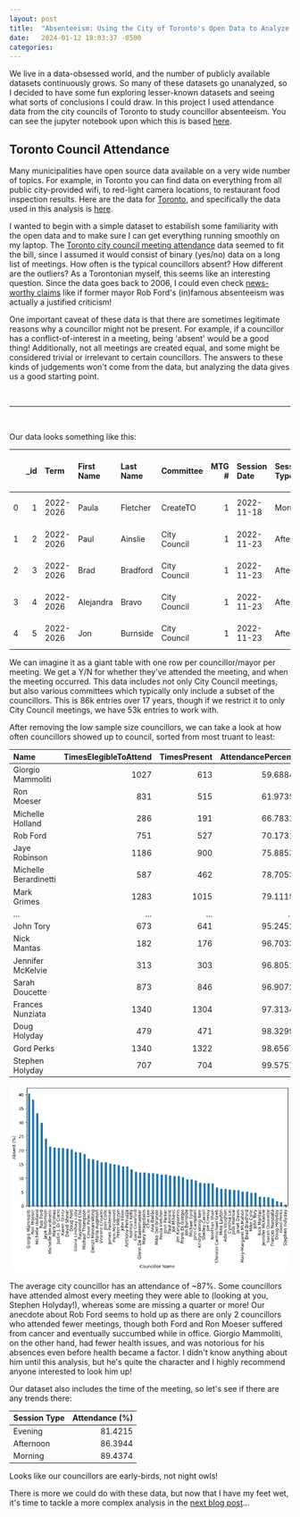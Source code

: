 ```yaml
---
layout: post
title:  "Absenteeism: Using the City of Toronto's Open Data to Analyze Councillor Voting Behaviour"
date:   2024-01-12 18:03:37 -0500
categories: 
---
```


We live in a data-obsessed world, and the number of publicly available datasets continuously grows. So many of these datasets go unanalyzed, so I decided to have some fun exploring lesser-known datasets and seeing what sorts of conclusions I could draw. In this project I used attendance data from the city councils of Toronto to study councillor absenteeism. You can see the jupyter notebook upon which this is based [here](https://github.com/mccarthy17mark/councillors/blob/master/councillor_attendance.ipynb).

## Toronto Council Attendance

Many municipalities have open source data available on a very wide number of topics. For example, in Toronto you can find data on everything from all public city-provided wifi, to red-light camera locations, to restaurant food inspection results. Here are the data for [Toronto](https://open.toronto.ca/), and specifically the data used in this analysis is [here](https://open.toronto.ca/dataset/members-of-toronto-city-council-meeting-attendance/).

I wanted to begin with a simple dataset to estabilish some familiarity with the open data and to make sure I can get everything running smoothly on my laptop. The [Toronto city council meeting attendance](https://open.toronto.ca/dataset/members-of-toronto-city-council-meeting-attendance/) data seemed to fit the bill, since I assumed it would consist of binary (yes/no) data on a long list of meetings. How often is the typical councillors absent? How different are the outliers? As a Torontonian myself, this seems like an interesting question. Since the data goes back to 2006, I could even check [news-worthy claims](https://www.cp24.com/news/ford-has-better-voting-record-than-21-councillors-1.1028328) like if former mayor Rob Ford's (in)famous absenteeism was actually a justified criticism!

One important caveat of these data is that there are sometimes legitimate reasons why a councillor might not be present. For example, if a councillor has a conflict-of-interest in a meeting, being 'absent' would be a good thing! Additionally, not all meetings are created equal, and some might be considered trivial or irrelevant to certain councillors. The answers to these kinds of judgements won't come from the data, but analyzing the data gives us a good starting point.

<br>

---

<br>

Our data looks something like this:

|    |   _id | Term      | First Name   | Last Name   | Committee    |   MTG # | Session Date   | Session Type   | Session Start-End Time   | Present   |
|---:|------:|:----------|:-------------|:------------|:-------------|--------:|:---------------|:---------------|:-------------------------|:----------|
|  0 |     1 | 2022-2026 | Paula        | Fletcher    | CreateTO     |       1 | 2022-11-18     | Morning        | 09:31AM - 09:50AM        | N         |
|  1 |     2 | 2022-2026 | Paul         | Ainslie     | City Council |       1 | 2022-11-23     | Afternoon      | 14:03PM - 15:25PM        | Y         |
|  2 |     3 | 2022-2026 | Brad         | Bradford    | City Council |       1 | 2022-11-23     | Afternoon      | 14:03PM - 15:25PM        | Y         |
|  3 |     4 | 2022-2026 | Alejandra    | Bravo       | City Council |       1 | 2022-11-23     | Afternoon      | 14:03PM - 15:25PM        | Y         |
|  4 |     5 | 2022-2026 | Jon          | Burnside    | City Council |       1 | 2022-11-23     | Afternoon      | 14:03PM - 15:25PM        | Y         |

We can imagine it as a giant table with one row per councillor/mayor per meeting. We get a Y/N for whether they've attended the meeting, and when the meeting occurred. This data includes not only City Council meetings, but also various committees which typically only include a subset of the councillors. This is 86k entries over 17 years, though if we restrict it to only City Council meetings, we have 53k entries to work with.

After removing the low sample size councillors, we can take a look at how often councillors showed up to council, sorted from most truant to least:

| Name                     |   TimesElegibleToAttend |   TimesPresent |   AttendancePercent |
|:-------------------------|------------------------:|---------------:|--------------------:|
| Giorgio Mammoliti        |                    1027 |            613 |             59.6884 |
| Ron Moeser               |                     831 |            515 |             61.9735 |
| Michelle Holland         |                     286 |            191 |             66.7832 |
| Rob Ford                 |                     751 |            527 |             70.1731 |
| Jaye Robinson            |                    1186 |            900 |             75.8853 |
| Michelle Berardinetti    |                     587 |            462 |             78.7053 |
| Mark Grimes              |                    1283 |           1015 |             79.1115 |
| ...                      |                     ... |            ... |             ...     |
| John Tory                |                     673 |            641 |             95.2452 |
| Nick Mantas              |                     182 |            176 |             96.7033 |
| Jennifer McKelvie        |                     313 |            303 |             96.8051 |
| Sarah Doucette           |                     873 |            846 |             96.9072 |
| Frances Nunziata         |                    1340 |           1304 |             97.3134 |
| Doug Holyday             |                     479 |            471 |             98.3299 |
| Gord Perks               |                    1340 |           1322 |             98.6567 |
| Stephen Holyday          |                     707 |            704 |             99.5757 |

![Attendance bar chart](/assets/posts/councillorAbsenteeism/attendance_bar_chart.png)

The average city councillor has an attendance of ~87%. Some councillors have attended almost every meeting they were able to (looking at you, Stephen Holyday!), whereas some are missing a quarter or more! Our anecdote about Rob Ford seems to hold up as there are only 2 councillors who attended fewer meetings, though both Ford and Ron Moeser suffered from cancer and eventually succumbed while in office. Giorgio Mammoliti, on the other hand, had fewer health issues, and was notorious for his absences even before health became a factor. I didn't know anything about him until this analysis, but he's quite the character and I highly recommend anyone interested to look him up!<br>

Our dataset also includes the time of the meeting, so let's see if there are any trends there:

| Session Type   |      Attendance (%) |
|:---------------|--------------------:|
| Evening        |             81.4215 |
| Afternoon      |             86.3944 |
| Morning        |             89.4374 |

Looks like our councillors are early-birds, not night owls!

There is more we could do with these data, but now that I have my feet wet, it's time to tackle a more complex analysis in the [next blog post](https://mccarthy17mark.github.io/2024/01/17/councillorClustering.html)... 

[//]: # (This may be the most platform independent comment)



